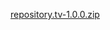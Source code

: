 <a href="https://github.com/davidlacko/tv/archive/refs/heads/master.zip">repository.tv-1.0.0.zip</a>
